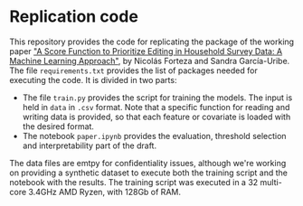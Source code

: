 # Replication code

This repository provides the code for replicating the package of the working paper ["A Score Function to Prioritize Editing in Household Survey Data: A Machine Learning Approach"](https://www.bde.es/wbe/es/publicaciones/analisis-economico-investigacion/documentos-trabajo/a-score-function-to-prioritize-editing-in-household-survey-data--a-machine-learning-approach.html), by Nicolás Forteza and Sandra García-Uribe.
The file ```requirements.txt``` provides the list of packages needed for executing the code. It is divided in two parts:

 - The file ```train.py``` provides the script for training the models. The input is held in ```data``` in ```.csv``` format. 
Note that a specific function for reading and writing data is provided, so that each feature or covariate is loaded with the desired format.
 - The notebook ```paper.ipynb``` provides the evaluation, threshold selection and interpretability part of the draft.

The data files are emtpy for confidentiality issues, although we're working on providing a synthetic dataset to execute both the training script and the notebook with the results. The training script was executed in a 32 multi-core 3.4GHz AMD Ryzen, with 128Gb of RAM.   


